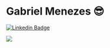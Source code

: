 # Gabriel Menezes 😎

[![Linkedin Badge](https://img.shields.io/badge/linkedin-%230077B5.svg?&style=for-the-badge&logo=linkedin&logoColor=white)](https://www.linkedin.com/in/mnzs/) 

<img align="center" src="https://github-readme-stats.vercel.app/api?username=mnzsss&theme=dracula&show_icons=true&count_private=true" />
